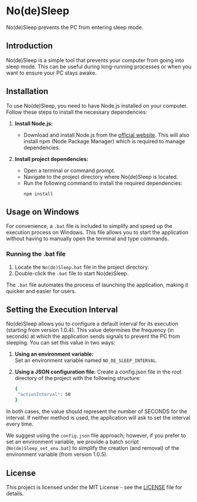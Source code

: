 # No(de)Sleep
No(de)Sleep prevents the PC from entering sleep mode.

## Introduction

No(de)Sleep is a simple tool that prevents your computer from going into sleep mode. This can be useful during long-running processes or when you want to ensure your PC stays awake.

## Installation
To use No(de)Sleep, you need to have Node.js installed on your computer. Follow these steps to install the necessary dependencies:

1. **Install Node.js:**
   - Download and install Node.js from the [official website](https://nodejs.org/). This will also install npm (Node Package Manager) which is required to manage dependencies.

2. **Install project dependencies:**
   - Open a terminal or command prompt.
   - Navigate to the project directory where No(de)Sleep is located.
   - Run the following command to install the required dependencies:
     ```
     npm install
     ```

## Usage on Windows

For convenience, a `.bat` file is included to simplify and speed up the execution process on Windows. This file allows you to start the application without having to manually open the terminal and type commands.

### Running the .bat file

1. Locate the `No(de)Sleep.bat` file in the project directory.
2. Double-click the `.bat` file to start No(de)Sleep.

The `.bat` file automates the process of launching the application, making it quicker and easier for users.

## Setting the Execution Interval  
No(de)Sleep allows you to configure a default interval for its execution (starting from version 1.0.4).
This value determines the frequency (in seconds) at which the application sends signals to prevent the PC from sleeping.
You can set this value in two ways:

1. **Using an environment variable:**  
   Set an environment variable named `NO_DE_SLEEP_INTERVAL`.

2. **Using a JSON configuration file:**
   Create a config.json file in the root directory of the project with the following structure: 
   ```bash
   {
    "actionInterval": 50
   }
   ```

In both cases, the value should represent the number of SECONDS for the interval. 
If neither method is used, the application will ask to set the interval every time.

We suggest using the `config.json` file approach; however, if you prefer to set an environment variable, we provide a batch script (`No(de)Sleep_set_env.bat`) to simplify the creation (and removal) of the environment variable (from version 1.0.5).

## License

This project is licensed under the MIT License - see the [LICENSE](LICENSE) file for details.
